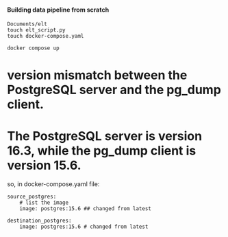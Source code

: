 #### Building data pipeline from scratch

    Documents/elt
    touch elt_script.py
    touch docker-compose.yaml

    docker compose up


# version mismatch between the PostgreSQL server and the pg_dump client.
# The PostgreSQL server is version 16.3, while the pg_dump client is version 15.6.

so, in docker-compose.yaml file:

    source_postgres:
        # list the image
        image: postgres:15.6 ## changed from latest

    destination_postgres:
        image: postgres:15.6 # changed from latest
